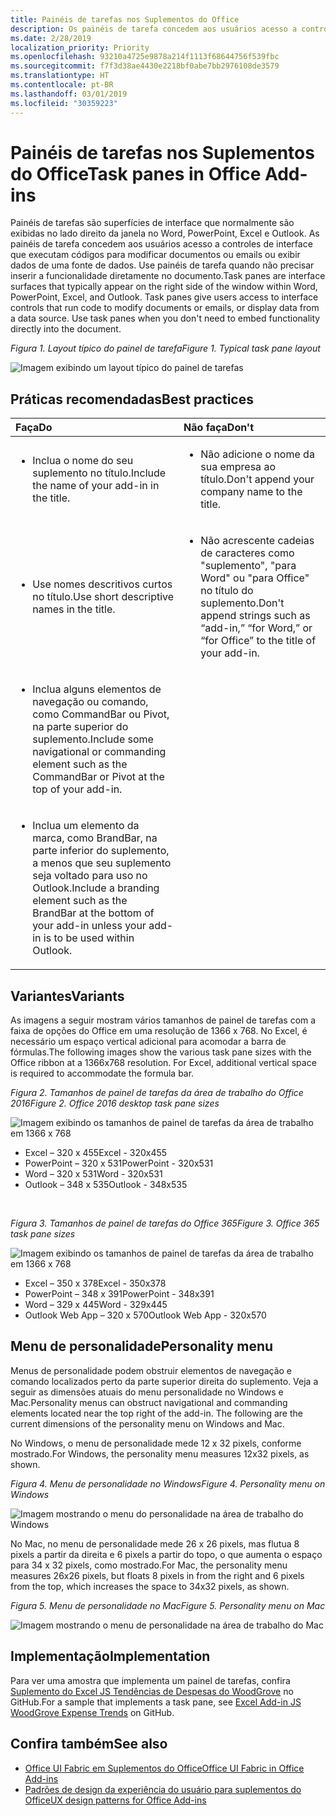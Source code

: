 ```yaml
---
title: Painéis de tarefas nos Suplementos do Office
description: Os painéis de tarefa concedem aos usuários acesso a controles de interface que executam códigos para modificar documentos ou emails ou exibir dados de uma fonte de dados.
ms.date: 2/28/2019
localization_priority: Priority
ms.openlocfilehash: 93210a4725e9878a214f1113f68644756f539fbc
ms.sourcegitcommit: f7f3d38ae4430e2218bf0abe7bb2976108de3579
ms.translationtype: HT
ms.contentlocale: pt-BR
ms.lasthandoff: 03/01/2019
ms.locfileid: "30359223"
---
```

# <a name="task-panes-in-office-add-ins"></a><span data-ttu-id="28534-103">Painéis de tarefas nos Suplementos do Office</span><span class="sxs-lookup"><span data-stu-id="28534-103">Task panes in Office Add-ins</span></span>
 
<span data-ttu-id="28534-p101">Painéis de tarefas são superfícies de interface que normalmente são exibidas no lado direito da janela no Word, PowerPoint, Excel e Outlook. As painéis de tarefa concedem aos usuários acesso a controles de interface que executam códigos para modificar documentos ou emails ou exibir dados de uma fonte de dados. Use painéis de tarefa quando não precisar inserir a funcionalidade diretamente no documento.</span><span class="sxs-lookup"><span data-stu-id="28534-p101">Task panes are interface surfaces that typically appear on the right side of the window within Word, PowerPoint, Excel, and Outlook. Task panes give users access to interface controls that run code to modify documents or emails, or display data from a data source. Use task panes when you don't need to embed functionality directly into the document.</span></span>

<span data-ttu-id="28534-107">*Figura 1. Layout típico do painel de tarefa*</span><span class="sxs-lookup"><span data-stu-id="28534-107">*Figure 1. Typical task pane layout*</span></span>

![Imagem exibindo um layout típico do painel de tarefas](../images/overview-with-app-task-pane.png)

## <a name="best-practices"></a><span data-ttu-id="28534-109">Práticas recomendadas</span><span class="sxs-lookup"><span data-stu-id="28534-109">Best practices</span></span>

|<span data-ttu-id="28534-110">**Faça**</span><span class="sxs-lookup"><span data-stu-id="28534-110">**Do**</span></span>|<span data-ttu-id="28534-111">**Não faça**</span><span class="sxs-lookup"><span data-stu-id="28534-111">**Don't**</span></span>|
|:-----|:--------|
|<ul><li><span data-ttu-id="28534-112">Inclua o nome do seu suplemento no título.</span><span class="sxs-lookup"><span data-stu-id="28534-112">Include the name of your add-in in the title.</span></span></li></ul>|<ul><li><span data-ttu-id="28534-113">Não adicione o nome da sua empresa ao título.</span><span class="sxs-lookup"><span data-stu-id="28534-113">Don't append your company name to the title.</span></span></li></ul>|
|<ul><li><span data-ttu-id="28534-114">Use nomes descritivos curtos no título.</span><span class="sxs-lookup"><span data-stu-id="28534-114">Use short descriptive names in the title.</span></span></li></ul>|<ul><li><span data-ttu-id="28534-115">Não acrescente cadeias de caracteres como "suplemento", "para Word" ou "para Office" no título do suplemento.</span><span class="sxs-lookup"><span data-stu-id="28534-115">Don't append strings such as “add-in,” “for Word,” or “for Office” to the title of your add-in.</span></span></li></ul>|
|<ul><li><span data-ttu-id="28534-116">Inclua alguns elementos de navegação ou comando, como CommandBar ou Pivot, na parte superior do suplemento.</span><span class="sxs-lookup"><span data-stu-id="28534-116">Include some navigational or commanding element such as the CommandBar or Pivot at the top of your add-in.</span></span></li></ul>||
|<ul><li><span data-ttu-id="28534-117">Inclua um elemento da marca, como BrandBar, na parte inferior do suplemento, a menos que seu suplemento seja voltado para uso no Outlook.</span><span class="sxs-lookup"><span data-stu-id="28534-117">Include a branding element such as the BrandBar at the bottom of your add-in unless your add-in is to be used within Outlook.</span></span></li></ul>||


## <a name="variants"></a><span data-ttu-id="28534-118">Variantes</span><span class="sxs-lookup"><span data-stu-id="28534-118">Variants</span></span>

<span data-ttu-id="28534-p102">As imagens a seguir mostram vários tamanhos de painel de tarefas com a faixa de opções do Office em uma resolução de 1366 x 768. No Excel, é necessário um espaço vertical adicional para acomodar a barra de fórmulas.</span><span class="sxs-lookup"><span data-stu-id="28534-p102">The following images show the various task pane sizes with the Office ribbon at a 1366x768 resolution. For Excel, additional vertical space is required to accommodate the formula bar.</span></span>  

<span data-ttu-id="28534-121">*Figura 2. Tamanhos de painel de tarefas da área de trabalho do Office 2016*</span><span class="sxs-lookup"><span data-stu-id="28534-121">*Figure 2. Office 2016 desktop task pane sizes*</span></span>

![Imagem exibindo os tamanhos de painel de tarefas da área de trabalho em 1366 x 768](../images/add-in-taskpane-sizes-desktop.png)

- <span data-ttu-id="28534-123">Excel – 320 x 455</span><span class="sxs-lookup"><span data-stu-id="28534-123">Excel - 320x455</span></span>
- <span data-ttu-id="28534-124">PowerPoint – 320 x 531</span><span class="sxs-lookup"><span data-stu-id="28534-124">PowerPoint - 320x531</span></span>
- <span data-ttu-id="28534-125">Word – 320 x 531</span><span class="sxs-lookup"><span data-stu-id="28534-125">Word - 320x531</span></span>
- <span data-ttu-id="28534-126">Outlook – 348 x 535</span><span class="sxs-lookup"><span data-stu-id="28534-126">Outlook - 348x535</span></span>

<br/>

<span data-ttu-id="28534-127">*Figura 3. Tamanhos de painel de tarefas do Office 365*</span><span class="sxs-lookup"><span data-stu-id="28534-127">*Figure 3. Office 365 task pane sizes*</span></span>

![Imagem exibindo os tamanhos de painel de tarefas da área de trabalho em 1366 x 768](../images/add-in-taskpane-sizes-online.png)

- <span data-ttu-id="28534-129">Excel – 350 x 378</span><span class="sxs-lookup"><span data-stu-id="28534-129">Excel - 350x378</span></span>
- <span data-ttu-id="28534-130">PowerPoint – 348 x 391</span><span class="sxs-lookup"><span data-stu-id="28534-130">PowerPoint - 348x391</span></span>
- <span data-ttu-id="28534-131">Word – 329 x 445</span><span class="sxs-lookup"><span data-stu-id="28534-131">Word - 329x445</span></span>
- <span data-ttu-id="28534-132">Outlook Web App – 320 x 570</span><span class="sxs-lookup"><span data-stu-id="28534-132">Outlook Web App - 320x570</span></span>

## <a name="personality-menu"></a><span data-ttu-id="28534-133">Menu de personalidade</span><span class="sxs-lookup"><span data-stu-id="28534-133">Personality menu</span></span>

<span data-ttu-id="28534-p103">Menus de personalidade podem obstruir elementos de navegação e comando localizados perto da parte superior direita do suplemento. Veja a seguir as dimensões atuais do menu personalidade no Windows e Mac.</span><span class="sxs-lookup"><span data-stu-id="28534-p103">Personality menus can obstruct navigational and commanding elements located near the top right of the add-in. The following are the current dimensions of the personality menu on Windows and Mac.</span></span>

<span data-ttu-id="28534-136">No Windows, o menu de personalidade mede 12 x 32 pixels, conforme mostrado.</span><span class="sxs-lookup"><span data-stu-id="28534-136">For Windows, the personality menu measures 12x32 pixels, as shown.</span></span>

<span data-ttu-id="28534-137">*Figura 4. Menu de personalidade no Windows*</span><span class="sxs-lookup"><span data-stu-id="28534-137">*Figure 4. Personality menu on Windows*</span></span>

![Imagem mostrando o menu do personalidade na área de trabalho do Windows](../images/personality-menu-win.png)

<span data-ttu-id="28534-139">No Mac, no menu de personalidade mede 26 x 26 pixels, mas flutua 8 pixels a partir da direita e 6 pixels a partir do topo, o que aumenta o espaço para 34 x 32 pixels, como mostrado.</span><span class="sxs-lookup"><span data-stu-id="28534-139">For Mac, the personality menu measures 26x26 pixels, but floats 8 pixels in from the right and 6 pixels from the top, which increases the space to 34x32 pixels, as shown.</span></span>

<span data-ttu-id="28534-140">*Figura 5. Menu de personalidade no Mac*</span><span class="sxs-lookup"><span data-stu-id="28534-140">*Figure 5. Personality menu on Mac*</span></span>

![Imagem mostrando o menu de personalidade na área de trabalho do Mac](../images/personality-menu-mac.png)

## <a name="implementation"></a><span data-ttu-id="28534-142">Implementação</span><span class="sxs-lookup"><span data-stu-id="28534-142">Implementation</span></span>

<span data-ttu-id="28534-143">Para ver uma amostra que implementa um painel de tarefas, confira [Suplemento do Excel JS Tendências de Despesas do WoodGrove](https://github.com/OfficeDev/Excel-Add-in-WoodGrove-Expense-Trends) no GitHub.</span><span class="sxs-lookup"><span data-stu-id="28534-143">For a sample that implements a task pane, see [Excel Add-in JS WoodGrove Expense Trends](https://github.com/OfficeDev/Excel-Add-in-WoodGrove-Expense-Trends) on GitHub.</span></span> 


## <a name="see-also"></a><span data-ttu-id="28534-144">Confira também</span><span class="sxs-lookup"><span data-stu-id="28534-144">See also</span></span>

- [<span data-ttu-id="28534-145">Office UI Fabric em Suplementos do Office</span><span class="sxs-lookup"><span data-stu-id="28534-145">Office UI Fabric in Office Add-ins</span></span>](office-ui-fabric.md) 
- [<span data-ttu-id="28534-146">Padrões de design da experiência do usuário para suplementos do Office</span><span class="sxs-lookup"><span data-stu-id="28534-146">UX design patterns for Office Add-ins</span></span>](../design/ux-design-pattern-templates.md)

